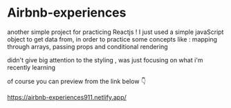 # Airbnb-experiences
another simple project for practicing Reactjs !
I just used a simple javaScript object to get data from, in order to practice some concepts like : mapping through arrays, passing props and conditional rendering

didn't give big attention to the styling , was just focusing on what i'm recently learning

of course you can preview from the link below 👇

https://airbnb-experiences911.netlify.app/
